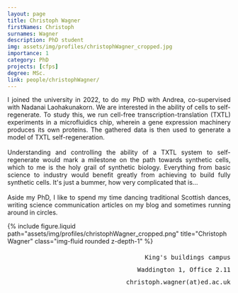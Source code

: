 ```yaml
---
layout: page
title: Christoph Wagner
firstNames: Christoph
surnames: Wagner
description: PhD student
img: assets/img/profiles/christophWagner_cropped.jpg
importance: 1
category: PhD
projects: [cfps]
degree: MSc.
link: people/christophWagner/
---
```


<div class="row">
  <div class="col-sm mt-3 mt-md-0">
    <p style="text-align: justify">
      I joined the university in 2022, to do my PhD with Andrea, co-supervised with Nadanai Laohakunakorn. We are 
interested in the ability of cells to self-regenerate. To study this, we run cell-free transcription-translation (TXTL) 
experiments in a microfluidics chip, wherein a gene expression machinery produces its own proteins. The gathered data 
is then used to generate a model of TXTL self-regeneration. <br> <br>
      Understanding and controlling the ability of a TXTL system to self-regenerate would mark a milestone on the 
path towards synthetic cells, which to me is the holy grail of synthetic biology. Everything from basic science to 
industry would benefit greatly from achieving to build fully synthetic cells. It's just a bummer, how very complicated 
that is... <br> <br>
      Aside my PhD, I like to spend my time dancing traditional Scottish dances, writing science communication 
articles on my blog and sometimes running around in circles.
    </p>
  </div>
  <div class="col-sm mt-3 mt-md-0">
    <div class="row">
      {% 
        include figure.liquid 
        path="assets/img/profiles/christophWagner_cropped.png" 
        title="Christoph Wagner" 
        class="img-fluid rounded z-depth-1" 
      %}
    </div>
    <div class="row">
      <p style="text-align:right; font-family:monospace; line-height:200%">
      King's buildings campus <br>
      Waddington 1, Office 2.11 <br>
      christoph.wagner(at)ed.ac.uk </p>
    </div>
  </div>
</div>
